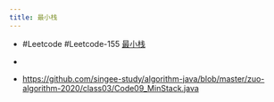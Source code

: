 ```yaml
---
title: 最小栈
---
```


- #Leetcode #Leetcode-155 [最小栈](https://leetcode-cn.com/problems/min-stack/)

- 

- https://github.com/singee-study/algorithm-java/blob/master/zuo-algorithm-2020/class03/Code09_MinStack.java
